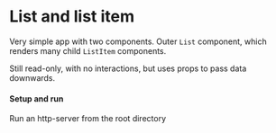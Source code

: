 # List and list item
Very simple app with two components. Outer `List` component, which renders many child `ListItem` components.

Still read-only, with no interactions, but uses props to pass data downwards.

#### Setup and run
Run an http-server from the root directory
